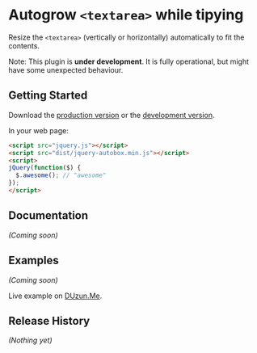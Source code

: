 # Autogrow `<textarea>` while tipying

Resize the `<textarea>` (vertically or horizontally) automatically to fit the contents.

Note: This plugin is **under development**. It is fully operational, 
but might have some unexpected behaviour.

## Getting Started
Download the [production version][min] or the [development version][max].

[min]: https://raw.github.com/duzun/jquery.autobox/master/dist/jquery-autobox.min.js
[max]: https://raw.github.com/duzun/jquery.autobox/master/dist/jquery-autobox.js

In your web page:

```html
<script src="jquery.js"></script>
<script src="dist/jquery-autobox.min.js"></script>
<script>
jQuery(function($) {
  $.awesome(); // "awesome"
});
</script>
```

## Documentation
_(Coming soon)_

## Examples
_(Coming soon)_

Live example on [DUzun.Me](https://duzun.me/playground/encode#base64UrlEncode=).

## Release History
_(Nothing yet)_
